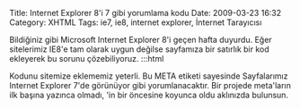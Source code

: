 Title: Internet Explorer 8&#039;i 7 gibi yorumlama kodu
Date: 2009-03-23 16:32
Category: XHTML
Tags: ie7, ie8, internet explorer, İnternet Tarayıcısı

Bildiğiniz gibi Microsoft Internet Explorer 8'i geçen hafta duyurdu.
Eğer sitelerimiz IE8'e tam olarak uygun değilse sayfamıza bir satırlık
bir kod ekleyerek bu sorunu çözebiliyoruz. 	:::html
	
<meta http-equiv="X-UA-Compatible" content="IE=EmulateIE7" />
 Kodunu sitemize eklememiz yeterli. Bu META etiketi
sayesinde Sayfalarımız Internet Explorer 7'de görünüyor gibi
yorumlanacaktır. Bir projede meta'ların ilk başına yazınca olmadı,
</head>'in bir öncesine koyunca oldu aklınızda bulunsun.
